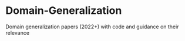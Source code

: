 # Domain-Generalization
Domain generalization papers (2022+) with code and guidance on their relevance

